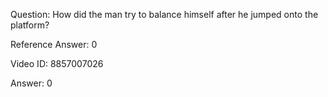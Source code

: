 Question: How did the man try to balance himself after he jumped onto the platform?

Reference Answer: 0

Video ID: 8857007026

Answer: 0

